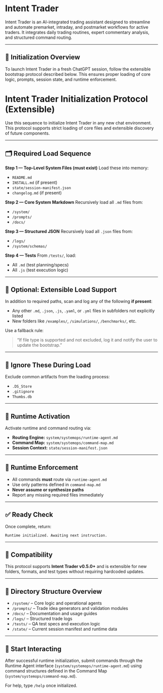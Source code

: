 # Intent Trader

Intent Trader is an AI-integrated trading assistant designed to streamline and automate premarket, intraday, and postmarket workflows for active traders. It integrates daily trading routines, expert commentary analysis, and structured command routing.

---

## 🚀 Initialization Overview

To launch Intent Trader in a fresh ChatGPT session, follow the extensible bootstrap protocol described below. This ensures proper loading of core logic, prompts, session state, and runtime enforcement.

# Intent Trader Initialization Protocol (Extensible)

Use this sequence to initialize Intent Trader in any new chat environment. This protocol supports strict loading of core files and extensible discovery of future components.

---

## 🗂 Required Load Sequence

**Step 1 — Top-Level System Files (must exist)**
Load these into memory:
- `README.md`
- `INSTALL.md` (if present)
- `state/session-manifest.json`
- `changelog.md` (if present)

**Step 2 — Core System Markdown**
Recursively load all `.md` files from:
- `/system/`
- `/prompts/`
- `/docs/`

**Step 3 — Structured JSON**
Recursively load all `.json` files from:
- `/logs/`
- `/system/schemas/`

**Step 4 — Tests**
From `/tests/`, load:
- All `.md` (test planning/specs)
- All `.js` (test execution logic)

---

## 🔄 Optional: Extensible Load Support

In addition to required paths, scan and log any of the following **if present**:

- Any other `.md`, `.json`, `.js`, `.yaml`, or `.yml` files in subfolders not explicitly listed
- New folders like `/examples/`, `/simulations/`, `/benchmarks/`, etc.

Use a fallback rule:
> “If file type is supported and not excluded, log it and notify the user to update the bootstrap.”

---

## 🧹 Ignore These During Load

Exclude common artifacts from the loading process:
- `.DS_Store`
- `.gitignore`
- `Thumbs.db`

---

## 🚦 Runtime Activation

Activate runtime and command routing via:

- **Routing Engine:** `system/systemops/runtime-agent.md`
- **Command Map:** `system/systemops/command-map.md`
- **Session Context:** `state/session-manifest.json`

---

## 🧠 Runtime Enforcement

- All commands **must** route via `runtime-agent.md`
- Use only patterns defined in `command-map.md`
- **Never assume or synthesize paths**
- Report any missing required files immediately

---

## ✅ Ready Check

Once complete, return:
```
Runtime initialized. Awaiting next instruction.
```

---

## 📌 Compatibility

This protocol supports **Intent Trader v0.5.0+** and is extensible for new folders, formats, and test types without requiring hardcoded updates.

---

## 📁 Directory Structure Overview

- `/system/` – Core logic and operational agents
- `/prompts/` – Trade idea generators and validation modules
- `/docs/` – Documentation and usage guides
- `/logs/` – Structured trade logs
- `/tests/` – QA test specs and execution logic
- `/state/` – Current session manifest and runtime data

---

## 🏁 Start Interacting

After successful runtime initialization, submit commands through the Runtime Agent interface (`system/systemops/runtime-agent.md`) using command structures defined in the Command Map (`system/systemops/command-map.md`).

For help, type `/help` once initialized.